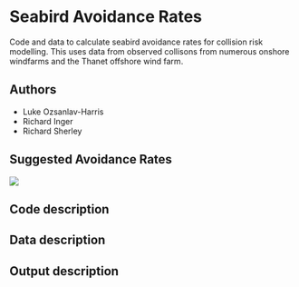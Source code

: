 # Seabird Avoidance Rates
Code and data to calculate seabird avoidance rates for collision risk modelling. This uses data from observed collisons from numerous onshore windfarms and the Thanet offshore wind farm. 

## Authors
- Luke Ozsanlav-Harris
- Richard Inger
- Richard Sherley

## Suggested Avoidance Rates

![](./Seabird_AvoidanceRates/SuggestedARs/BasicBandAR_table.png)

## Code description

## Data description

## Output description
